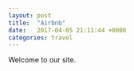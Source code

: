 ```yaml
---
layout: post
title:  "Airbnb"
date:   2017-04-05 21:11:44 +0000
categories: travel
---
```

Welcome to our site.
